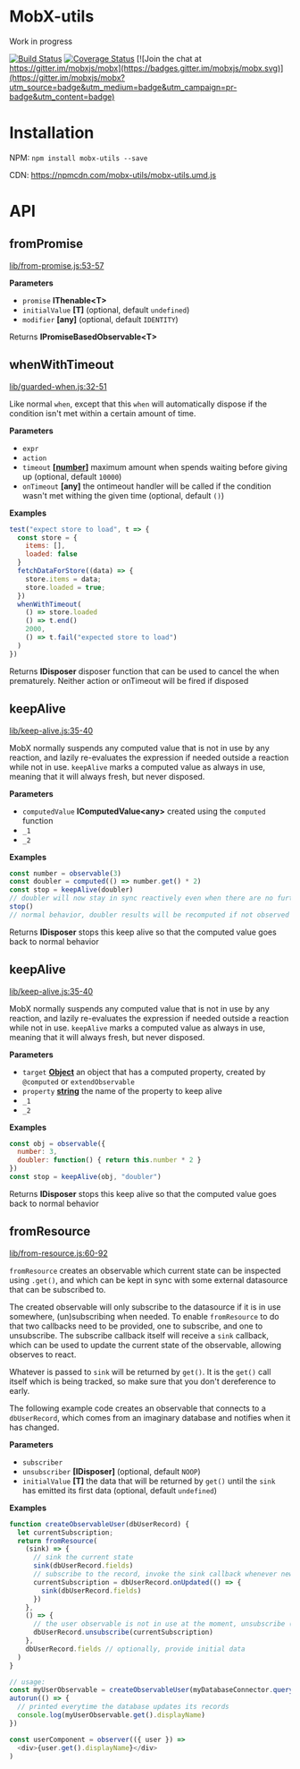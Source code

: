 # MobX-utils

Work in progress

[![Build Status](https://travis-ci.org/mobxjs/mobx-utils.svg?branch=master)](https://travis-ci.org/mobxjs/mobx-utils)
[![Coverage Status](https://coveralls.io/repos/github/mobxjs/mobx-utils/badge.svg?branch=master)](https://coveralls.io/github/mobxjs/mobx-utils?branch=master)
[![Join the chat at https://gitter.im/mobxjs/mobx](https://badges.gitter.im/mobxjs/mobx.svg)](https://gitter.im/mobxjs/mobx?utm_source=badge&utm_medium=badge&utm_campaign=pr-badge&utm_content=badge)

# Installation

NPM: `npm install mobx-utils --save`

CDN: <https://npmcdn.com/mobx-utils/mobx-utils.umd.js>

# API

## fromPromise

[lib/from-promise.js:53-57](https://github.com/mobxjs/mobx-utils/blob/7cf95e0302a17be8b373378094750c8492a6331f/lib/from-promise.js#L53-L57 "Source code on GitHub")

**Parameters**

-   `promise` **IThenable&lt;T>** 
-   `initialValue` **\[T]**  (optional, default `undefined`)
-   `modifier` **\[any]**  (optional, default `IDENTITY`)

Returns **IPromiseBasedObservable&lt;T>** 

## whenWithTimeout

[lib/guarded-when.js:32-51](https://github.com/mobxjs/mobx-utils/blob/7cf95e0302a17be8b373378094750c8492a6331f/lib/guarded-when.js#L32-L51 "Source code on GitHub")

Like normal `when`, except that this `when` will automatically dispose if the condition isn't met within a certain amount of time.

**Parameters**

-   `expr`  
-   `action`  
-   `timeout` **\[[number](https://developer.mozilla.org/en-US/docs/Web/JavaScript/Reference/Global_Objects/Number)]** maximum amount when spends waiting before giving up (optional, default `10000`)
-   `onTimeout` **\[any]** the ontimeout handler will be called if the condition wasn't met withing the given time (optional, default `()`)

**Examples**

```javascript
test("expect store to load", t => {
  const store = {
    items: [],
    loaded: false
  }
  fetchDataForStore((data) => {
    store.items = data;
    store.loaded = true;
  })
  whenWithTimeout(
    () => store.loaded
    () => t.end()
    2000,
    () => t.fail("expected store to load")
  )
})
```

Returns **IDisposer** disposer function that can be used to cancel the when prematurely. Neither action or onTimeout will be fired if disposed

## keepAlive

[lib/keep-alive.js:35-40](https://github.com/mobxjs/mobx-utils/blob/7cf95e0302a17be8b373378094750c8492a6331f/lib/keep-alive.js#L35-L40 "Source code on GitHub")

MobX normally suspends any computed value that is not in use by any reaction,
and lazily re-evaluates the expression if needed outside a reaction while not in use.
`keepAlive` marks a computed value as always in use, meaning that it will always fresh, but never disposed.

**Parameters**

-   `computedValue` **IComputedValue&lt;any>** created using the `computed` function
-   `_1`  
-   `_2`  

**Examples**

```javascript
const number = observable(3)
const doubler = computed(() => number.get() * 2)
const stop = keepAlive(doubler)
// doubler will now stay in sync reactively even when there are no further observers
stop()
// normal behavior, doubler results will be recomputed if not observed but needed, but lazily
```

Returns **IDisposer** stops this keep alive so that the computed value goes back to normal behavior

## keepAlive

[lib/keep-alive.js:35-40](https://github.com/mobxjs/mobx-utils/blob/7cf95e0302a17be8b373378094750c8492a6331f/lib/keep-alive.js#L35-L40 "Source code on GitHub")

MobX normally suspends any computed value that is not in use by any reaction,
and lazily re-evaluates the expression if needed outside a reaction while not in use.
`keepAlive` marks a computed value as always in use, meaning that it will always fresh, but never disposed.

**Parameters**

-   `target` **[Object](https://developer.mozilla.org/en-US/docs/Web/JavaScript/Reference/Global_Objects/Object)** an object that has a computed property, created by `@computed` or `extendObservable`
-   `property` **[string](https://developer.mozilla.org/en-US/docs/Web/JavaScript/Reference/Global_Objects/String)** the name of the property to keep alive
-   `_1`  
-   `_2`  

**Examples**

```javascript
const obj = observable({
  number: 3,
  doubler: function() { return this.number * 2 }
})
const stop = keepAlive(obj, "doubler")
```

Returns **IDisposer** stops this keep alive so that the computed value goes back to normal behavior

## fromResource

[lib/from-resource.js:60-92](https://github.com/mobxjs/mobx-utils/blob/7cf95e0302a17be8b373378094750c8492a6331f/lib/from-resource.js#L60-L92 "Source code on GitHub")

`fromResource` creates an observable which current state can be inspected using `.get()`,
and which can be kept in sync with some external datasource that can be subscribed to.

The created observable will only subscribe to the datasource if it is in use somewhere,
(un)subscribing when needed. To enable `fromResource` to do that two callbacks need to be provided,
one to subscribe, and one to unsubscribe. The subscribe callback itself will receive a `sink` callback, which can be used
to update the current state of the observable, allowing observes to react.

Whatever is passed to `sink` will be returned by `get()`. It is the `get()` call itself which is being tracked,
so make sure that you don't dereference to early.

The following example code creates an observable that connects to a `dbUserRecord`,
which comes from an imaginary database and notifies when it has changed.

**Parameters**

-   `subscriber`  
-   `unsubscriber` **\[IDisposer]**  (optional, default `NOOP`)
-   `initialValue` **\[T]** the data that will be returned by `get()` until the `sink` has emitted its first data (optional, default `undefined`)

**Examples**

```javascript
function createObservableUser(dbUserRecord) {
  let currentSubscription;
  return fromResource(
    (sink) => {
      // sink the current state
      sink(dbUserRecord.fields)
      // subscribe to the record, invoke the sink callback whenever new data arrives
      currentSubscription = dbUserRecord.onUpdated(() => {
        sink(dbUserRecord.fields)
      })
    },
    () => {
      // the user observable is not in use at the moment, unsubscribe (for now)
      dbUserRecord.unsubscribe(currentSubscription)
    },
    dbUserRecord.fields // optionally, provide initial data
  )
}

// usage:
const myUserObservable = createObservableUser(myDatabaseConnector.query("name = 'Michel'"))
autorun(() => {
  // printed everytime the database updates its records
  console.log(myUserObservable.get().displayName)
})

const userComponent = observer(({ user }) =>
  <div>{user.get().displayName}</div>
)
```
